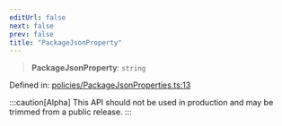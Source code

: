 ```yaml
---
editUrl: false
next: false
prev: false
title: "PackageJsonProperty"
---
```


> **PackageJsonProperty**: `string`

Defined in: [policies/PackageJsonProperties.ts:13](https://github.com/tylerbutler/tools-monorepo/blob/main/packages/repopo/src/policies/PackageJsonProperties.ts#L13)

:::caution[Alpha]
This API should not be used in production and may be trimmed from a public release.
:::
